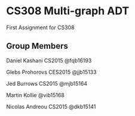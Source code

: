 # CS308 Multi-graph ADT

First Assignment for CS308

## Group Members

Daniel Kashani CS2015 @fqb16193

Glebs Prohorovs CES2015 @jjb15133

Jed Burrows CS2015 @mjb15164

Martin Kollie @vib15168 

Nicolas Andreou CS2015 @dkb15141